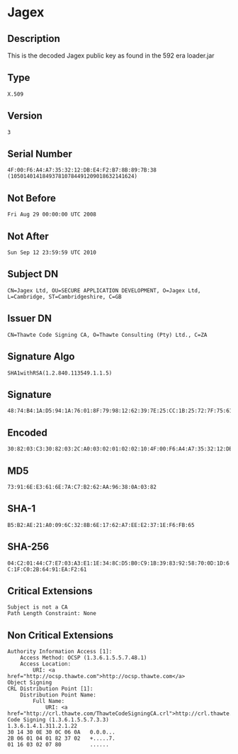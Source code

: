 # Jagex

## Description

This is the decoded Jagex public key as found in the 592 era loader.jar

## Type

`X.509`

## Version

`3`

## Serial Number

```
4F:00:F6:A4:A7:35:32:12:DB:E4:F2:B7:8B:89:7B:38
(105014014184937810784491209018632141624)
```

## Not Before

`Fri Aug 29 00:00:00 UTC 2008`

## Not After

`Sun Sep 12 23:59:59 UTC 2010`

## Subject DN

`CN=Jagex Ltd, OU=SECURE APPLICATION DEVELOPMENT, O=Jagex Ltd, L=Cambridge, ST=Cambridgeshire, C=GB`

## Issuer DN

`CN=Thawte Code Signing CA, O=Thawte Consulting (Pty) Ltd., C=ZA`

## Signature Algo

`SHA1withRSA(1.2.840.113549.1.1.5)`

## Signature

```
48:74:B4:1A:D5:94:1A:76:01:8F:79:98:12:62:39:7E:25:CC:1B:25:72:7F:75:61:C6:C9:12:C3:87:AB:81:FF:36:3A:D0:19:D4:40:7F:A2:CE:3F:5B:1B:26:76:77:B1:D1:D9:F1:4E:1C:08:FD:EE:91:7D:5D:ED:A6:33:B9:34:A7:1B:02:71:40:8C:59:07:CA:C4:93:C3:A9:51:E9:7E:A0:D5:00:E6:DA:26:7F:E9:B5:18:1D:8F:7B:DD:72:26:07:1A:D6:DB:97:EF:47:78:8E:0C:52:77:8A:D9:AE:83:85:FF:9F:B4:60:6B:98:2F:ED:4B:60:13:29:DF:B4:4F
```

## Encoded

```
30:82:03:C3:30:82:03:2C:A0:03:02:01:02:02:10:4F:00:F6:A4:A7:35:32:12:DB:E4:F2:B7:8B:89:7B:38:30:0D:06:09:2A:86:48:86:F7:0D:01:01:05:05:00:30:55:31:0B:30:09:06:03:55:04:06:13:02:5A:41:31:25:30:23:06:03:55:04:0A:13:1C:54:68:61:77:74:65:20:43:6F:6E:73:75:6C:74:69:6E:67:20:28:50:74:79:29:20:4C:74:64:2E:31:1F:30:1D:06:03:55:04:03:13:16:54:68:61:77:74:65:20:43:6F:64:65:20:53:69:67:6E:69:6E:67:20:43:41:30:1E:17:0D:30:38:30:38:32:39:30:30:30:30:30:30:5A:17:0D:31:30:30:39:31:32:32:33:35:39:35:39:5A:30:81:8B:31:0B:30:09:06:03:55:04:06:13:02:47:42:31:17:30:15:06:03:55:04:08:13:0E:43:61:6D:62:72:69:64:67:65:73:68:69:72:65:31:12:30:10:06:03:55:04:07:13:09:43:61:6D:62:72:69:64:67:65:31:12:30:10:06:03:55:04:0A:13:09:4A:61:67:65:78:20:4C:74:64:31:27:30:25:06:03:55:04:0B:13:1E:53:45:43:55:52:45:20:41:50:50:4C:49:43:41:54:49:4F:4E:20:44:45:56:45:4C:4F:50:4D:45:4E:54:31:12:30:10:06:03:55:04:03:13:09:4A:61:67:65:78:20:4C:74:64:30:82:01:22:30:0D:06:09:2A:86:48:86:F7:0D:01:01:01:05:00:03:82:01:0F:00:30:82:01:0A:02:82:01:01:00:C5:E8:47:4C:A4:05:8B:2F:FE:B7:BC:65:43:45:18:9A:6A:50:CA:8A:21:0A:52:E6:E4:67:DC:CB:D8:6A:C1:2A:6C:F2:B8:91:4B:82:C7:E0:5D:C8:8B:D5:E7:3D:86:02:F3:94:74:C0:C7:EC:7C:50:90:96:A8:0F:6C:72:B8:5F:68:AE:50:DC:3F:6C:04:FC:8D:51:DE:20:02:07:3E:BC:41:68:1A:88:CE:AF:76:08:77:C6:98:B0:C3:58:43:10:87:E4:79:12:92:96:E9:C6:91:D0:70:77:F1:CF:DE:35:87:1E:E4:3A:3C:0F:03:88:30:8F:ED:0B:42:D3:71:F8:E4:81:28:C1:D8:6D:7D:A5:3D:FC:5B:FA:DA:D5:7C:05:55:94:77:7C:BF:EF:BD:41:8F:88:D0:DD:70:27:10:0A:78:8F:8D:81:35:C0:B2:3F:CB:D8:8D:0D:F3:DC:12:72:FD:DA:B8:6A:DE:0E:56:55:8A:D9:FC:20:17:1C:07:50:F7:00:86:05:1C:91:82:D5:4C:D4:08:D6:62:B6:A7:64:8F:5F:36:3F:A1:FC:A8:D1:0D:AF:85:B2:EF:A4:E6:02:8B:88:A4:4D:CF:D3:C6:93:E9:A6:AC:11:4E:58:E5:8C:0A:C8:F2:39:A9:67:92:4C:7E:37:5F:C6:87:82:9C:47:02:03:01:00:01:A3:81:D8:30:81:D5:30:0C:06:03:55:1D:13:01:01:FF:04:02:30:00:30:3E:06:03:55:1D:1F:04:37:30:35:30:33:A0:31:A0:2F:86:2D:68:74:74:70:3A:2F:2F:63:72:6C:2E:74:68:61:77:74:65:2E:63:6F:6D:2F:54:68:61:77:74:65:43:6F:64:65:53:69:67:6E:69:6E:67:43:41:2E:63:72:6C:30:1F:06:03:55:1D:25:04:18:30:16:06:08:2B:06:01:05:05:07:03:03:06:0A:2B:06:01:04:01:82:37:02:01:16:30:1D:06:03:55:1D:04:04:16:30:14:30:0E:30:0C:06:0A:2B:06:01:04:01:82:37:02:01:16:03:02:07:80:30:32:06:08:2B:06:01:05:05:07:01:01:04:26:30:24:30:22:06:08:2B:06:01:05:05:07:30:01:86:16:68:74:74:70:3A:2F:2F:6F:63:73:70:2E:74:68:61:77:74:65:2E:63:6F:6D:30:11:06:09:60:86:48:01:86:F8:42:01:01:04:04:03:02:04:10:30:0D:06:09:2A:86:48:86:F7:0D:01:01:05:05:00:03:81:81:00:48:74:B4:1A:D5:94:1A:76:01:8F:79:98:12:62:39:7E:25:CC:1B:25:72:7F:75:61:C6:C9:12:C3:87:AB:81:FF:36:3A:D0:19:D4:40:7F:A2:CE:3F:5B:1B:26:76:77:B1:D1:D9:F1:4E:1C:08:FD:EE:91:7D:5D:ED:A6:33:B9:34:A7:1B:02:71:40:8C:59:07:CA:C4:93:C3:A9:51:E9:7E:A0:D5:00:E6:DA:26:7F:E9:B5:18:1D:8F:7B:DD:72:26:07:1A:D6:DB:97:EF:47:78:8E:0C:52:77:8A:D9:AE:83:85:FF:9F:B4:60:6B:98:2F:ED:4B:60:13:29:DF:B4:4F
```

## MD5

`73:91:6E:E3:61:6E:7A:C7:B2:62:AA:96:38:0A:03:82`

## SHA-1

`B5:B2:AE:21:A0:09:6C:32:8B:6E:17:62:A7:EE:E2:37:1E:F6:FB:65`

## SHA-256

`04:C2:01:44:C7:E7:03:A3:E1:1E:34:8C:D5:B0:C9:1B:39:83:92:58:70:0D:1D:6C:1F:C0:2B:64:91:EA:F2:61`

## Critical Extensions

```
Subject is not a CA
Path Length Constraint: None
```

## Non Critical Extensions

```
Authority Information Access [1]:
    Access Method: OCSP (1.3.6.1.5.5.7.48.1)
    Access Location:
        URI: <a href="http://ocsp.thawte.com">http://ocsp.thawte.com</a>
Object Signing
CRL Distribution Point [1]:
    Distribution Point Name:
        Full Name:
            URI: <a href="http://crl.thawte.com/ThawteCodeSigningCA.crl">http://crl.thawte.com/ThawteCodeSigningCA.crl</a>
Code Signing (1.3.6.1.5.5.7.3.3)
1.3.6.1.4.1.311.2.1.22
30 14 30 0E 30 0C 06 0A   0.0.0...
2B 06 01 04 01 82 37 02   +.....7.
01 16 03 02 07 80         ......
```
